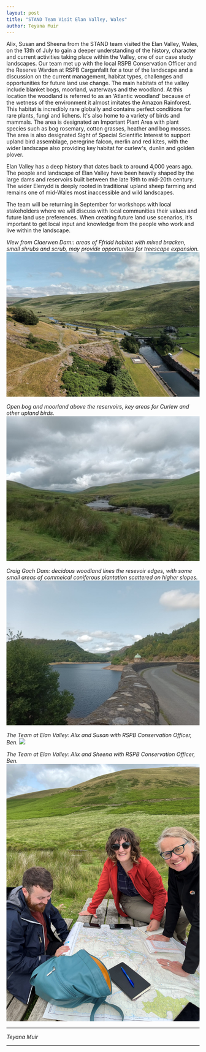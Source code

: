 ```yaml
---
layout: post
title: "STAND Team Visit Elan Valley, Wales"
author: Teyana Muir
---
```


Alix, Susan and Sheena from the STAND team visited the Elan Valley, Wales, on the 13th of July to gain a 
deeper understanding of the history, character and current activities taking place within the Valley, one 
of our case study landscapes. Our team met up with the local RSPB Conservation Officer and the Reserve 
Warden at RSPB Carganfallt for a tour of the landscape and a discussion on the current management, 
habitat types, challenges and opportunities for future land use change. The main habitats of the valley 
include blanket bogs, moorland, waterways and the woodland. At this location the woodland is referred 
to as an ‘Atlantic woodland’ because of the wetness of the environment it almost imitates the Amazon 
Rainforest. This habitat is incredibly rare globally and contains perfect conditions for rare plants, 
fungi and lichens. It's also home to a variety of birds and mammals.
The area is designated an Important Plant Area with plant species such as bog rosemary, 
cotton grasses, heather and bog mosses. The area is also designated Sight of Special Scientific Interest to 
support upland bird assemblage, peregrine falcon, merlin and red kites, with the wider landscape also 
providing key habitat for curlew's, dunlin and golden plover.

Elan Valley has a deep history that dates back to around 4,000 years ago. The people and landscape of 
Elan Valley have been heavily shaped by the large dams and reservoirs built between the late 19th to 
mid-20th century. The wider Elenydd is deeply rooted in traditional upland sheep farming and remains 
one of mid-Wales most inaccessible and wild landscapes. 

The team will be returning in September for workshops with local stakeholders where we will discuss
with local communities their values and future land use preferences. When creating future land use 
scenarios, it’s important to get local input and knowledge from the people who work and live within the 
landscape.

<i>View from Claerwen Dam:: areas of Ffridd habitat with mixed bracken, small shrubs and scrub, may provide opportunites for treescape expansion.<i>
<img src="/assets/img/Dam.jpg">

Open bog and moorland above the reservoirs, key areas for Curlew and other upland birds.
<img src="/assets/img/Landscape.jpg">

Craig Goch Dam: decidous woodland lines the resevoir edges, with some small areas of commeical coniferous plantation scattered on higher slopes.
<img src="/assets/img/Landscape2.jpg">

The Team at Elan Valley: Alix and Susan with RSPB Conservation Officer, Ben.
<img src="/assets/img/TheTeamElanValley.jpg">

The Team at Elan Valley: Alix and Sheena with RSPB Conservation Officer, Ben.
<img src="/assets/img/TheTeamElanValley2.jpg">

***
Teyana Muir
***

